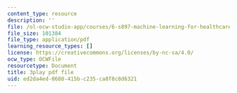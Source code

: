 ```yaml
---
content_type: resource
description: ''
file: /ol-ocw-studio-app/courses/6-s897-machine-learning-for-healthcare-spring-2019/ed2da4ed0688415bc235ca8f8c8d6321_lkO2ocJBsmI.pdf
file_size: 101384
file_type: application/pdf
learning_resource_types: []
license: https://creativecommons.org/licenses/by-nc-sa/4.0/
ocw_type: OCWFile
resourcetype: Document
title: 3play pdf file
uid: ed2da4ed-0688-415b-c235-ca8f8c8d6321
---
```

